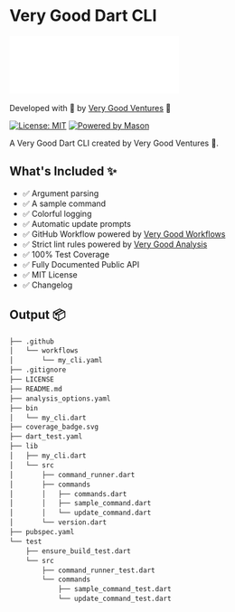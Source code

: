 # Very Good Dart CLI

[![Very Good Ventures][logo_white]][very_good_ventures_link_dark]

Developed with 💙 by [Very Good Ventures][very_good_ventures_link] 🦄

[![License: MIT][license_badge]][license_link]
[![Powered by Mason](https://img.shields.io/endpoint?url=https%3A%2F%2Ftinyurl.com%2Fmason-badge)](https://github.com/felangel/mason)

A Very Good Dart CLI created by Very Good Ventures 🦄.

## What's Included ✨

- ✅ Argument parsing
- ✅ A sample command
- ✅ Colorful logging
- ✅ Automatic update prompts
- ✅ GitHub Workflow powered by [Very Good Workflows][very_good_workflows_link]
- ✅ Strict lint rules powered by [Very Good Analysis][very_good_analysis_link]
- ✅ 100% Test Coverage
- ✅ Fully Documented Public API
- ✅ MIT License
- ✅ Changelog

## Output 📦

```sh
├── .github
│   └── workflows
│       └── my_cli.yaml
├── .gitignore
├── LICENSE
├── README.md
├── analysis_options.yaml
├── bin
│   └── my_cli.dart
├── coverage_badge.svg
├── dart_test.yaml
├── lib
│   ├── my_cli.dart
│   └── src
│       ├── command_runner.dart
│       ├── commands
│       │   ├── commands.dart
│       │   ├── sample_command.dart
│       │   └── update_command.dart
│       └── version.dart
├── pubspec.yaml
└── test
    ├── ensure_build_test.dart
    └── src
        ├── command_runner_test.dart
        └── commands
            ├── sample_command_test.dart
            └── update_command_test.dart
```

[license_badge]: https://img.shields.io/badge/license-MIT-blue.svg
[license_link]: https://opensource.org/licenses/MIT
[logo_white]: https://raw.githubusercontent.com/VGVentures/very_good_brand/main/styles/README/vgv_logo_white.png#gh-dark-mode-only
[very_good_analysis_link]: https://pub.dev/packages/very_good_analysis
[very_good_ventures_link_dark]: https://verygood.ventures#gh-dark-mode-only
[very_good_ventures_link]: https://verygood.ventures
[very_good_workflows_link]: https://github.com/VeryGoodOpenSource/very_good_workflows
